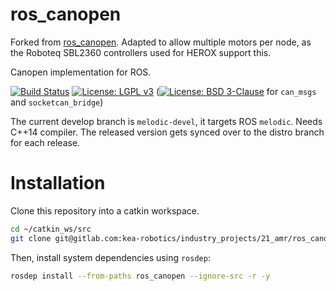 ros_canopen
===========

Forked from [ros_canopen](https://github.com/ros-industrial/ros_canopen). Adapted to allow multiple motors per node, as the Roboteq SBL2360 controllers used for HEROX support this.

Canopen implementation for ROS.

[![Build Status](https://travis-ci.com/ros-industrial/ros_canopen.svg?branch=melodic-devel)](https://travis-ci.com/ros-industrial/ros_canopen)
[![License: LGPL v3](https://img.shields.io/badge/License-LGPL%20v3-blue.svg)](https://www.gnu.org/licenses/lgpl-3.0)
([![License: BSD 3-Clause](https://img.shields.io/badge/License-BSD%203--Clause-blue.svg)](https://opensource.org/licenses/BSD-3-Clause) for `can_msgs` and `socketcan_bridge`)

The current develop branch is `melodic-devel`, it targets ROS `melodic`. Needs C++14 compiler.
The released version gets synced over to the distro branch for each release.

# Installation

Clone this repository into a catkin workspace.

```bash
cd ~/catkin_ws/src
git clone git@gitlab.com:kea-robotics/industry_projects/21_amr/ros_canopen.git
```

Then, install system dependencies using `rosdep`:

```bash
rosdep install --from-paths ros_canopen --ignore-src -r -y
```
